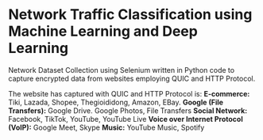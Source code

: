 # **Network Traffic Classification using Machine Learning and Deep Learning**

Network Dataset Collection using Selenium written in Python code to capture encrypted data from websites employing QUIC and HTTP Protocol.

The website has captured with QUIC and HTTP Protocol is:
**E-commerce:** Tiki, Lazada, Shopee, Thegioididong, Amazon, EBay.
**Google (File Transfers):** Google Drive. Google Photos, File Transfers
**Social Network:** Facebook, TikTok, YouTube, YouTube Live
**Voice over Internet Protocol (VoIP):** Google Meet, Skype
**Music:** YouTube Music, Spotify

